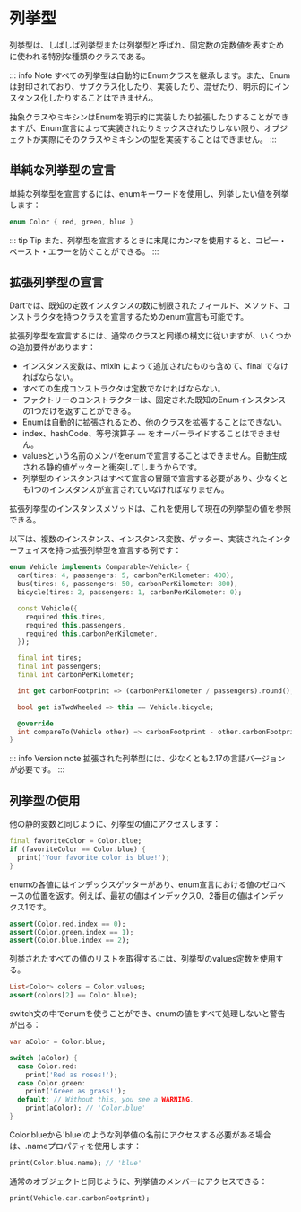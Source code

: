 # 列挙型

列挙型は、しばしば列挙型または列挙型と呼ばれ、固定数の定数値を表すために使われる特別な種類のクラスである。

::: info Note
すべての列挙型は自動的にEnumクラスを継承します。また、Enum は封印されており、サブクラス化したり、実装したり、混ぜたり、明示的にインスタンス化したりすることはできません。

抽象クラスやミキシンはEnumを明示的に実装したり拡張したりすることができますが、Enum宣言によって実装されたりミックスされたりしない限り、オブジェクトが実際にそのクラスやミキシンの型を実装することはできません。
:::

## 単純な列挙型の宣言

単純な列挙型を宣言するには、enumキーワードを使用し、列挙したい値を列挙します：

```dart
enum Color { red, green, blue }
```

::: tip Tip
また、列挙型を宣言するときに末尾にカンマを使用すると、コピー・ペースト・エラーを防ぐことができる。
:::

## 拡張列挙型の宣言

Dartでは、既知の定数インスタンスの数に制限されたフィールド、メソッド、コンストラクタを持つクラスを宣言するためのenum宣言も可能です。

拡張列挙型を宣言するには、通常のクラスと同様の構文に従いますが、いくつかの追加要件があります：

- インスタンス変数は、mixin によって追加されたものも含めて、final でなければならない。
- すべての生成コンストラクタは定数でなければならない。
- ファクトリーのコンストラクターは、固定された既知のEnumインスタンスの1つだけを返すことができる。
- Enumは自動的に拡張されるため、他のクラスを拡張することはできない。
- index、hashCode、等号演算子 `==` をオーバーライドすることはできません。
- valuesという名前のメンバをenumで宣言することはできません。自動生成される静的値ゲッターと衝突してしまうからです。
- 列挙型のインスタンスはすべて宣言の冒頭で宣言する必要があり、少なくとも1つのインスタンスが宣言されていなければなりません。

拡張列挙型のインスタンスメソッドは、これを使用して現在の列挙型の値を参照できる。

以下は、複数のインスタンス、インスタンス変数、ゲッター、実装されたインターフェイスを持つ拡張列挙型を宣言する例です：

```dart
enum Vehicle implements Comparable<Vehicle> {
  car(tires: 4, passengers: 5, carbonPerKilometer: 400),
  bus(tires: 6, passengers: 50, carbonPerKilometer: 800),
  bicycle(tires: 2, passengers: 1, carbonPerKilometer: 0);

  const Vehicle({
    required this.tires,
    required this.passengers,
    required this.carbonPerKilometer,
  });

  final int tires;
  final int passengers;
  final int carbonPerKilometer;

  int get carbonFootprint => (carbonPerKilometer / passengers).round();

  bool get isTwoWheeled => this == Vehicle.bicycle;

  @override
  int compareTo(Vehicle other) => carbonFootprint - other.carbonFootprint;
}
```

::: info Version note
拡張された列挙型には、少なくとも2.17の言語バージョンが必要です。
:::

## 列挙型の使用

他の静的変数と同じように、列挙型の値にアクセスします：

```dart
final favoriteColor = Color.blue;
if (favoriteColor == Color.blue) {
  print('Your favorite color is blue!');
}
```

enumの各値にはインデックスゲッターがあり、enum宣言における値のゼロベースの位置を返す。例えば、最初の値はインデックス0、2番目の値はインデックス1です。

```dart
assert(Color.red.index == 0);
assert(Color.green.index == 1);
assert(Color.blue.index == 2);
```

列挙されたすべての値のリストを取得するには、列挙型のvalues定数を使用する。

```dart
List<Color> colors = Color.values;
assert(colors[2] == Color.blue);
```

switch文の中でenumを使うことができ、enumの値をすべて処理しないと警告が出る：

```dart
var aColor = Color.blue;

switch (aColor) {
  case Color.red:
    print('Red as roses!');
  case Color.green:
    print('Green as grass!');
  default: // Without this, you see a WARNING.
    print(aColor); // 'Color.blue'
}
```

Color.blueから'blue'のような列挙値の名前にアクセスする必要がある場合は、.nameプロパティを使用します：

```dart
print(Color.blue.name); // 'blue'
```

通常のオブジェクトと同じように、列挙値のメンバーにアクセスできる：

```dart
print(Vehicle.car.carbonFootprint);
```